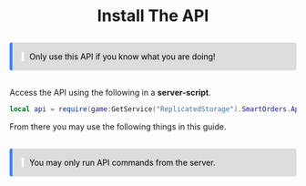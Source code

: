 <div align="center">

# **Install The API**

</div>

<div style="
    border-radius: .25em;
    border-left: 5px solid;
    background-color: rgb(220,220,220);
    border-left-color: rgb(56, 132, 255);
    margin: 30px 0px;
    padding: 16px;
    display: flex;
">
    <div style="margin-right: 10px; border-radius: 30px; background: #fff;">
    <i class="fa fa-info fa-fw" style="color: rgb(56, 132, 255); 
    text-align: center; margin: 2px;"></i>
    </div>
    <span style="color:black">
        Only use this API if you know what you are doing!
    </span>
</div>


Access the API using the following in a **server-script**.
```lua
local api = require(game:GetService("ReplicatedStorage").SmartOrders.Api)
```
From there you may use the following things in this guide.

<script src="https://kit.fontawesome.com/a076d05399.js"></script>

<div style="
    border-radius: .25em;
    border-left: 5px solid;
    background-color: rgb(220,220,220);
    border-left-color: rgb(56, 132, 255);
    margin: 30px 0px;
    padding: 16px;
    display: flex;
">
    <div style="margin-right: 10px; border-radius: 30px; background: #fff;">
    <i class="fa fa-info fa-fw" style="color: rgb(56, 132, 255); 
    text-align: center; margin: 2px;"></i>
    </div>
    <span style="color:black">
        You may only run API commands from the server.
    </span>
</div>


